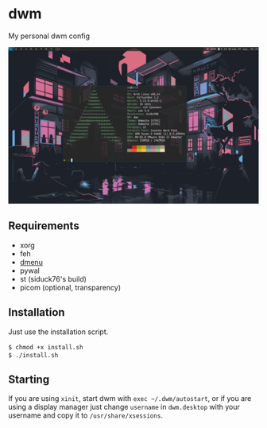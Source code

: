 # dwm
My personal dwm config

![screen1](/screenshots/screen2.png)

## Requirements
- xorg
- feh
- [dmenu](https://github.com/FrancescoXD/dmenu)
- pywal
- st (siduck76's build)
- picom (optional, transparency)

## Installation
Just use the installation script.
```
$ chmod +x install.sh
$ ./install.sh
```

## Starting
If you are using ```xinit```, start dwm with ```exec ~/.dwm/autostart```, or if you are using a display manager just change ```username``` in ```dwm.desktop``` with your username and copy it to ```/usr/share/xsessions```.
